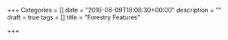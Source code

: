 +++
Categories = []
date = "2016-06-09T18:08:30+00:00"
description = ""
draft = true
tags = []
title = "Forestry Features"

+++
